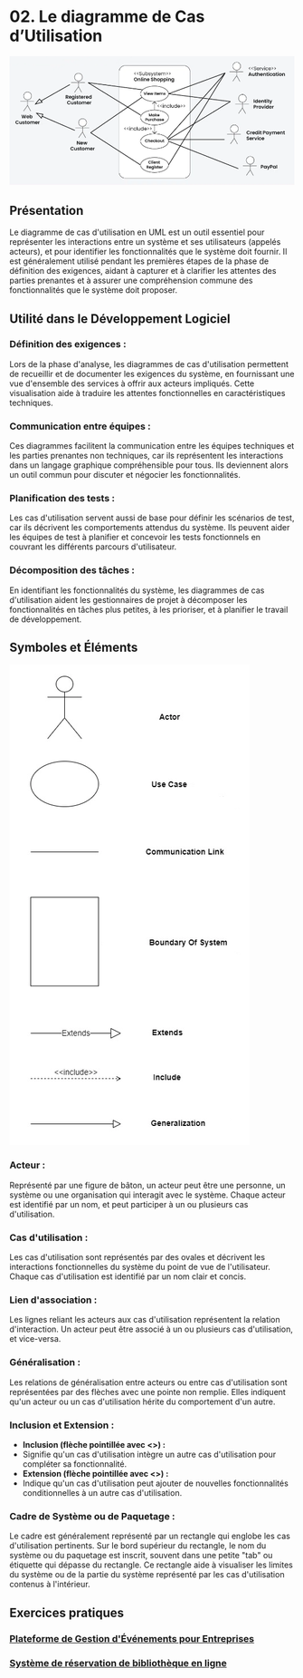 # 02. Le diagramme de Cas d’Utilisation

![02-example.png](../images/02-example.png)

## Présentation

Le diagramme de cas d'utilisation en UML est un outil essentiel pour représenter les interactions entre un système et
ses utilisateurs (appelés acteurs), et pour identifier les fonctionnalités que le système doit fournir. Il est
généralement utilisé pendant les premières étapes de la phase de définition des exigences, aidant à capturer et à
clarifier les attentes des parties prenantes et à assurer une compréhension commune des fonctionnalités que le système
doit proposer.

## Utilité dans le Développement Logiciel

### Définition des exigences :

Lors de la phase d'analyse, les diagrammes de cas d'utilisation permettent de recueillir et de documenter les exigences
du système, en fournissant une vue d'ensemble des services à offrir aux acteurs impliqués. Cette visualisation aide à
traduire les attentes fonctionnelles en caractéristiques techniques.

### Communication entre équipes :

Ces diagrammes facilitent la communication entre les équipes techniques et les parties prenantes non techniques, car ils
représentent les interactions dans un langage graphique compréhensible pour tous. Ils deviennent alors un outil commun
pour discuter et négocier les fonctionnalités.

### Planification des tests :

Les cas d'utilisation servent aussi de base pour définir les scénarios de test, car ils décrivent les comportements
attendus du système. Ils peuvent aider les équipes de test à planifier et concevoir les tests fonctionnels en couvrant
les différents parcours d'utilisateur.

### Décomposition des tâches :

En identifiant les fonctionnalités du système, les diagrammes de cas d'utilisation aident les gestionnaires de projet à
décomposer les fonctionnalités en tâches plus petites, à les prioriser, et à planifier le travail de développement.

## Symboles et Éléments

![02-symbols.png](../images/02-symbols.png)

### Acteur :

Représenté par une figure de bâton, un acteur peut être une personne, un système ou une organisation qui interagit avec
le système. Chaque acteur est identifié par un nom, et peut participer à un ou plusieurs cas d'utilisation.

### Cas d'utilisation :

Les cas d'utilisation sont représentés par des ovales et décrivent les interactions fonctionnelles du système du point
de vue de l'utilisateur. Chaque cas d'utilisation est identifié par un nom clair et concis.

### Lien d'association :

Les lignes reliant les acteurs aux cas d'utilisation représentent la relation d'interaction. Un acteur peut être associé
à un ou plusieurs cas d'utilisation, et vice-versa.

### Généralisation :

Les relations de généralisation entre acteurs ou entre cas d'utilisation sont représentées par des flèches avec une
pointe non remplie. Elles indiquent qu'un acteur ou un cas d'utilisation hérite du comportement d'un autre.

### Inclusion et Extension :

- **Inclusion (flèche pointillée avec <<include>>) :**
- Signifie qu'un cas d'utilisation intègre un autre cas d'utilisation pour compléter sa fonctionnalité.
- **Extension (flèche pointillée avec <<extend>>) :**
- Indique qu'un cas d'utilisation peut ajouter de nouvelles fonctionnalités conditionnelles à un autre cas
  d'utilisation.

### Cadre de Système ou de Paquetage :

Le cadre est généralement représenté par un rectangle qui englobe les cas d'utilisation pertinents. Sur le bord
supérieur du rectangle, le nom du système ou du paquetage est inscrit, souvent dans une petite "tab" ou étiquette qui
dépasse du rectangle. Ce rectangle aide à visualiser les limites du système ou de la partie du système représenté par
les cas d'utilisation contenus à l'intérieur.

## Exercices pratiques

### [Plateforme de Gestion d'Événements pour Entreprises](..%2FExercices%2F%C3%89nonc%C3%A9%2F02a%20-%20Cas%20d%27Utilisation%20-%20Exercice.md)

### [Système de réservation de bibliothèque en ligne](..%2FExercices%2F%C3%89nonc%C3%A9%2F02b%20-%20Cas%20d%27utilisation%20-%20Exercice.md)
